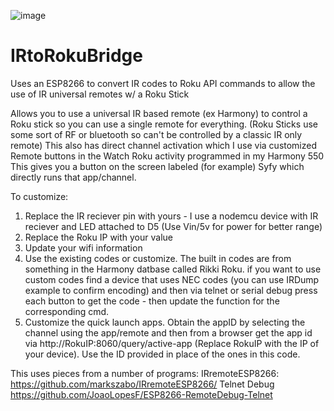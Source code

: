 ![image](https://user-images.githubusercontent.com/5248605/26999629-1feb274c-4d64-11e7-8383-fce992335fc0.png)
# IRtoRokuBridge
Uses an ESP8266 to convert IR codes to Roku API commands to allow the use of IR universal remotes w/ a Roku Stick

Allows you to use a universal IR based remote (ex Harmony) to control a Roku stick so you can use a single remote for everything.
(Roku Sticks use some sort of RF or bluetooth so can't be controlled by a classic IR only remote)
This also has direct channel activation which I use via customized Remote buttons in the Watch Roku activity programmed in my Harmony 550
This gives you a button on the screen labeled (for example) Syfy which directly runs that app/channel.
 
To customize:
 1) Replace the IR reciever pin with yours - I use a nodemcu device with IR reciever and LED attached to D5 (Use Vin/5v for power for better range)
 2) Replace the Roku IP with your value
 3) Update your wifi information
 4) Use the existing codes or customize. The built in codes are from something in the Harmony datbase called Rikki Roku. if you want to use custom codes find a device that uses NEC codes (you can use IRDump example to confirm encoding) and then via telnet or serial debug press each button to get the code - then update the function for the corresponding cmd.
5) Customize the quick launch apps. Obtain the appID by selecting the channel using the app/remote and then from a browser get the app id via http://RokuIP:8060/query/active-app (Replace RokuIP with the IP of your device). Use the ID provided in place of the ones in this code.

This uses pieces from a number of programs:
 IRremoteESP8266: https://github.com/markszabo/IRremoteESP8266/
 Telnet Debug https://github.com/JoaoLopesF/ESP8266-RemoteDebug-Telnet
